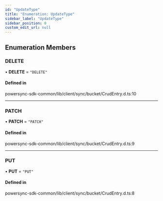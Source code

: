 ```yaml
---
id: "UpdateType"
title: "Enumeration: UpdateType"
sidebar_label: "UpdateType"
sidebar_position: 0
custom_edit_url: null
---
```


## Enumeration Members

### DELETE

• **DELETE** = ``"DELETE"``

#### Defined in

powersync-sdk-common/lib/client/sync/bucket/CrudEntry.d.ts:10

___

### PATCH

• **PATCH** = ``"PATCH"``

#### Defined in

powersync-sdk-common/lib/client/sync/bucket/CrudEntry.d.ts:9

___

### PUT

• **PUT** = ``"PUT"``

#### Defined in

powersync-sdk-common/lib/client/sync/bucket/CrudEntry.d.ts:8
